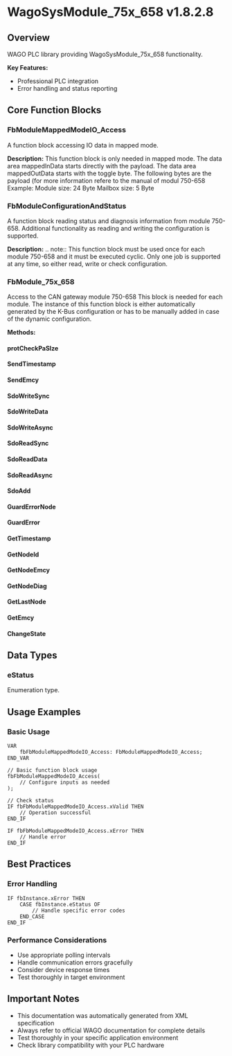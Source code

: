 # WagoSysModule_75x_658 v1.8.2.8

## Overview
WAGO PLC library providing WagoSysModule_75x_658 functionality.

**Key Features:**
- Professional PLC integration
- Error handling and status reporting

## Core Function Blocks

### FbModuleMappedModeIO_Access
A function block accessing IO data in mapped mode.

**Description:**
This function block is only needed in mapped mode. The data area mappedInData starts directly with the payload. The data area mappedOutData starts with the toggle byte. The following bytes are the payload (for more information refere to the manual of modul 750-658 Example: Module size: 24 Byte Mailbox size: 5 Byte

### FbModuleConfigurationAndStatus
A function block reading status and diagnosis information from module 750-658. Additional functionality as reading and writing the configuration is supported.

**Description:**
.. note:: This function block must be used once for each module 750-658 and it must be executed cyclic. Only one job is supported at any time, so either read, write or check configuration.

### FbModule_75x_658
Access to the CAN gateway module 750-658 This block is needed for each module. The instance of this function block is either automatically generated by the K-Bus configuration or has to be manually added in case of the dynamic configuration.

**Methods:**

#### protCheckPaSIze
#### SendTimestamp
#### SendEmcy
#### SdoWriteSync
#### SdoWriteData
#### SdoWriteAsync
#### SdoReadSync
#### SdoReadData
#### SdoReadAsync
#### SdoAdd
#### GuardErrorNode
#### GuardError
#### GetTimestamp
#### GetNodeId
#### GetNodeEmcy
#### GetNodeDiag
#### GetLastNode
#### GetEmcy
#### ChangeState
## Data Types

### eStatus
Enumeration type.

## Usage Examples

### Basic Usage
```iec
VAR
    fbFbModuleMappedModeIO_Access: FbModuleMappedModeIO_Access;
END_VAR

// Basic function block usage
fbFbModuleMappedModeIO_Access(
    // Configure inputs as needed
);

// Check status
IF fbFbModuleMappedModeIO_Access.xValid THEN
    // Operation successful
END_IF

IF fbFbModuleMappedModeIO_Access.xError THEN
    // Handle error
END_IF
```

## Best Practices

### Error Handling
```iec
IF fbInstance.xError THEN
    CASE fbInstance.eStatus OF
        // Handle specific error codes
    END_CASE
END_IF
```

### Performance Considerations
- Use appropriate polling intervals
- Handle communication errors gracefully
- Consider device response times
- Test thoroughly in target environment

## Important Notes

- This documentation was automatically generated from XML specification
- Always refer to official WAGO documentation for complete details
- Test thoroughly in your specific application environment
- Check library compatibility with your PLC hardware

